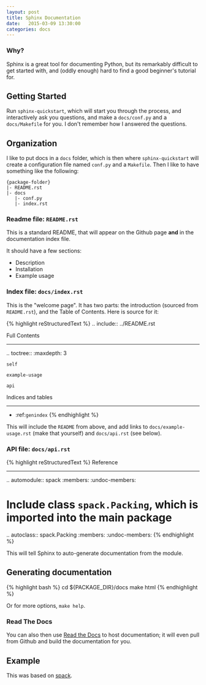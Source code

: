 ```yaml
---
layout: post
title: Sphinx Documentation
date:   2015-03-09 13:30:00
categories: docs
---
```


### Why?

Sphinx is a great tool for documenting Python, but its remarkably difficult to get started with, and (oddly enough) hard to find a good beginner's tutorial for.

## Getting Started

Run `sphinx-quickstart`, which will start you through the process, and interactively ask you questions, and make a `docs/conf.py` and a `docs/Makefile` for you. I don't remember how I answered the questions.

## Organization

I like to put docs in a `docs` folder, which is then where `sphinx-quickstart` will create a configuration file named `conf.py` and a `Makefile`. Then I like to have something like the following:

    {package-folder}
    |- README.rst
    |- docs
       |- conf.py
       |- index.rst

### Readme file: `README.rst`

This is a standard README, that will appear on the Github page **and** in the documentation index file.

It should have a few sections:

 - Description
 - Installation
 - Example usage

### Index file: `docs/index.rst`

This is the "welcome page". It has two parts: the introduction (sourced from `README.rst`), and the
Table of Contents. Here is source for it:

{% highlight reStructuredText %}
.. include:: ../README.rst

Full Contents
*************

.. toctree::
    :maxdepth: 3

    self

    example-usage

    api


Indices and tables
******************

* :ref:`genindex`
{% endhighlight %}

This will include the `README` from above, and add links to `docs/example-usage.rst` (make that yourself) and `docs/api.rst` (see below).

### API file: `docs/api.rst`

{% highlight reStructuredText %}
Reference
*********

.. automodule:: spack
    :members:
    :undoc-members:

# Include class `spack.Packing`, which is imported into the main package
.. autoclass:: spack.Packing
    :members:
    :undoc-members:
{% endhighlight %}

This will tell Sphinx to auto-generate documentation from the module.

## Generating documentation

{% highlight bash %}
cd ${PACKAGE_DIR}/docs
make html
{% endhighlight %}

Or for more options, `make help`.

### Read The Docs

You can also then use [Read the Docs](https://readthedocs.org) to host documentation; it will even pull from Github and build the documentation for you.

## Example

This was based on [spack](https://github.com/wackywendell/spack).
